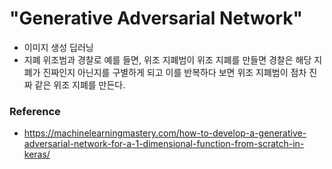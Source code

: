 # "Generative Adversarial Network"
* 이미지 생성 딥러닝
* 지폐 위조범과 경찰로 예를 들면, 위조 지폐범이 위조 지폐를 만들면 경찰은 해당 지폐가 진짜인지 아닌지를 구별하게 되고 이를 반복하다 보면 위조 지폐범이 점차 진짜 같은 위조 지폐를 만든다.
### Reference
* https://machinelearningmastery.com/how-to-develop-a-generative-adversarial-network-for-a-1-dimensional-function-from-scratch-in-keras/
